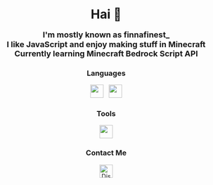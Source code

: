 <h1 align="center">Hai 👋</h1>

<h2 align="center" style="font-size: 18px; margin: 0; padding: 0; line-height: 1.2; border-bottom: none;">
  I'm mostly known as <strong>finnafinest_</strong><br>
  I like JavaScript and enjoy making stuff in Minecraft<br>
  Currently learning <strong>Minecraft Bedrock Script API</strong>
</h2>

<h3 align="center">Languages</h3>
<p align="center">
  <a href="https://developer.mozilla.org/en-US/docs/Web/JavaScript" target="_blank" style="text-decoration: none; color: inherit;">
    <img src="https://cdn.jsdelivr.net/gh/devicons/devicon/icons/javascript/javascript-original.svg" height="30"/>
  </a>
  &nbsp;
  <a href="https://nodejs.org/en" target="_blank" style="text-decoration: none; color: inherit;">
    <img src="https://cdn.jsdelivr.net/gh/devicons/devicon/icons/nodejs/nodejs-original.svg" height="30"/>
  </a>
</p>

<h3 align="center">Tools</h3>
<p align="center">
  <a href="https://code.visualstudio.com/" target="_blank" style="text-decoration: none; color: inherit;">
    <img src="https://cdn.jsdelivr.net/gh/devicons/devicon/icons/vscode/vscode-original.svg" height="30"/>
  </a>
</p>

<h3 align="center">Contact Me</h3>
<p align="center">
  <a href="https://discord.com/users/YOUR_DISCORD_ID" target="_blank" style="text-decoration: none; color: inherit;">
    <img src="https://cdn-icons-png.flaticon.com/512/2111/2111370.png" height="30" alt="Discord Icon"/>
  </a>
</p>
